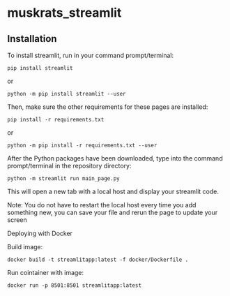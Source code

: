 # muskrats_streamlit

## Installation

To install streamlit, run in your command prompt/terminal:
```
pip install streamlit
```
or
```
python -m pip install streamlit --user
```

Then, make sure the other requirements for these pages are installed:
```
pip install -r requirements.txt
```
or
```
python -m pip install -r requirements.txt --user
```


After the Python packages have been downloaded, type into the command prompt/terminal in the repository directory:
```
python -m streamlit run main_page.py
```
This will open a new tab with a local host and display your streamlit code.

Note: You do not have to restart the local host every time you add something new, you can save your file and rerun the page to update your screen


Deploying with Docker

Build image:

```
docker build -t streamlitapp:latest -f docker/Dockerfile .
```

Run cointainer with image:

```
docker run -p 8501:8501 streamlitapp:latest
```

